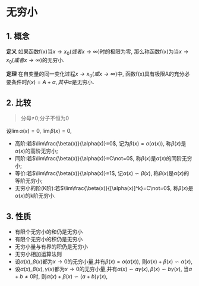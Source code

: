 # 无穷小

## 1. 概念

**定义** 如果函数f(x)当$x\to x_0(或者x\to \infty)$时的极限为零,
那么称函数f(x)为当$x\to x_0(或者x\to \infty)$的无穷小.

**定理** 在自变量的同一变化过程$x\to x_0(或x\to \infty)$中,
函数f(x)具有极限A的充分必要条件时$f(x)=A+ \alpha, 其中\alpha$是无穷小.

## 2. 比较

> 分母≠0;分子不恒为0

设$\lim\alpha(x)=0$, $\lim\beta(x)=0$,

- 高阶:若$\lim\frac{\beta(x)}{\alpha(x)}=0$, 记为$\beta(x)=o(\alpha(x))$, 称$\beta(x)$是$\alpha(x)$的高阶无穷小;
- 同阶:若$\lim\frac{\beta(x)}{\alpha(x)}=C\not=0$, 称$\beta(x)$是$\alpha(x)$的同阶无穷小;
- 等价:若$\lim\frac{\beta(x)}{\alpha(x)}=1$, 记$\alpha(x) \backsim \beta(x)$, 称$\beta(x)$是$\alpha(x)$的等阶无穷小;
- 无穷小的阶(K阶):若$\lim\frac{\beta(x)}{[\alpha(x)]^k}=C\not=0$, 称$\beta(x)$是$\alpha(x)$的k阶无穷小.

## 3. 性质

- 有限个无穷小的和仍是无穷小
- 有限个无穷小的积仍是无穷小
- 无穷小量与有界的积仍是无穷小
- 无穷小相加运算法则
- 设$\alpha(x), \beta(x)$都为$x\to0$的无穷小量,并有$\beta(x)=o(\alpha(x))$, 则$\alpha(x)+\beta(x)\backsim \alpha(x)$,
- 设$\alpha(x), \beta(x), \gamma(x)$都为$x\to0$的无穷小量,并有$\alpha(x)\backsim a\gamma(x), \beta(x)\backsim b\gamma(x)$, 当$a+b\not=0$时, 则$\alpha(x)+\beta(x)\backsim (a+b)\gamma(x)$,
